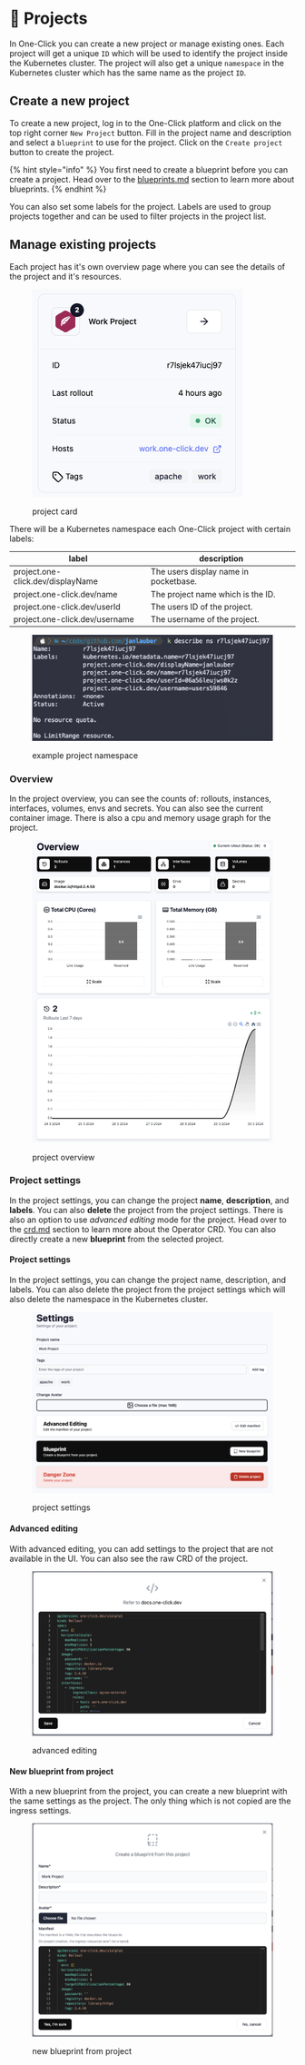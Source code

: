 # 📂 Projects

In One-Click you can create a new project or manage existing ones. Each project will get a unique `ID` which will be used to identify the project inside the Kubernetes cluster. The project will also get a unique `namespace` in the Kubernetes cluster which has the same name as the project `ID`.

## Create a new project

To create a new project, log in to the One-Click platform and click on the top right corner `New Project` button. Fill in the project name and description and select a `blueprint` to use for the project. Click on the `Create project` button to create the project.

{% hint style="info" %}
You first need to create a blueprint before you can create a project. Head over to the [blueprints.md](blueprints.md "mention") section to learn more about blueprints.
{% endhint %}

You can also set some labels for the project. Labels are used to group projects together and can be used to filter projects in the project list.

## Manage existing projects

Each project has it's own overview page where you can see the details of the project and it's resources.

<figure><img src="../.gitbook/assets/image (12).png" alt=""><figcaption><p>project card</p></figcaption></figure>

There will be a Kubernetes namespace each One-Click project with certain labels:

| label                             | description                           |
| --------------------------------- | ------------------------------------- |
| project.one-click.dev/displayName | The users display name in pocketbase. |
| project.one-click.dev/name        | The project name which is the ID.     |
| project.one-click.dev/userId      | The users ID of the project.          |
| project.one-click.dev/username    | The username of the project.          |

<figure><img src="../.gitbook/assets/Screenshot 2024-03-30 at 16.48.07.png" alt=""><figcaption><p>example project namespace</p></figcaption></figure>

### Overview

In the project overview, you can see the counts of: rollouts, instances, interfaces, volumes, envs and secrets. You can also see the current container image. There is also a cpu and memory usage graph for the project.

<figure><img src="../.gitbook/assets/image (1) (1) (1).png" alt=""><figcaption><p>project overview</p></figcaption></figure>

### Project settings

In the project settings, you can change the project **name**, **description**, and **labels**. You can also **delete** the project from the project settings. There is also an option to use _advanced editing_ mode for the project. Head over to the [crd.md](../operator-manual/crd.md "mention") section to learn more about the Operator CRD. You can also directly create a new **blueprint** from the selected project.

#### Project settings

In the project settings, you can change the project name, description, and labels. You can also delete the project from the project settings which will also delete the namespace in the Kubernetes cluster.

<figure><img src="../.gitbook/assets/image (2) (1) (1).png" alt=""><figcaption><p>project settings</p></figcaption></figure>

#### Advanced editing

With advanced editing, you can add settings to the project that are not available in the UI. You can also see the raw CRD of the project.

<figure><img src="../.gitbook/assets/image (3) (1) (1).png" alt=""><figcaption><p>advanced editing</p></figcaption></figure>

#### New blueprint from project

With a new blueprint from the project, you can create a new blueprint with the same settings as the project. The only thing which is not copied are the ingress settings.

<figure><img src="../.gitbook/assets/image (4) (1) (1).png" alt=""><figcaption><p>new blueprint from project</p></figcaption></figure>
